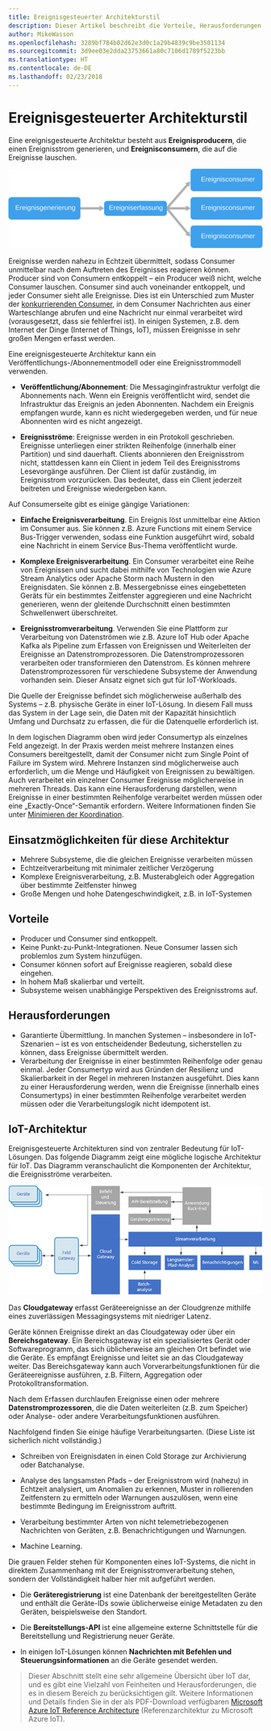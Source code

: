 ```yaml
---
title: Ereignisgesteuerter Architekturstil
description: Dieser Artikel beschreibt die Vorteile, Herausforderungen und bewährten Methoden für ereignisgesteuerte und IoT-Architekturen in Azure.
author: MikeWasson
ms.openlocfilehash: 3289bf784b02d62e3d0c1a29b4839c9be3501134
ms.sourcegitcommit: 3d9ee03e2dda23753661a80c7106d1789f5223bb
ms.translationtype: HT
ms.contentlocale: de-DE
ms.lasthandoff: 02/23/2018
---
```

# <a name="event-driven-architecture-style"></a>Ereignisgesteuerter Architekturstil

Eine ereignisgesteuerte Architektur besteht aus **Ereignisproducern**, die einen Ereignisstrom generieren, und **Ereignisconsumern**, die auf die Ereignisse lauschen. 

![](./images/event-driven.svg)

Ereignisse werden nahezu in Echtzeit übermittelt, sodass Consumer unmittelbar nach dem Auftreten des Ereignisses reagieren können. Producer sind von Consumern entkoppelt – ein Producer weiß nicht, welche Consumer lauschen. Consumer sind auch voneinander entkoppelt, und jeder Consumer sieht alle Ereignisse. Dies ist ein Unterschied zum Muster der [konkurrierenden Consumer][competing-consumers], in dem Consumer Nachrichten aus einer Warteschlange abrufen und eine Nachricht nur einmal verarbeitet wird (vorausgesetzt, dass sie fehlerfrei ist). In einigen Systemen, z.B. dem Internet der Dinge (Internet of Things, IoT), müssen Ereignisse in sehr großen Mengen erfasst werden.

Eine ereignisgesteuerte Architektur kann ein Veröffentlichungs-/Abonnementmodell oder eine Ereignisstrommodell verwenden. 

- **Veröffentlichung/Abonnement**: Die Messaginginfrastruktur verfolgt die Abonnements nach. Wenn ein Ereignis veröffentlicht wird, sendet die Infrastruktur das Ereignis an jeden Abonnenten. Nachdem ein Ereignis empfangen wurde, kann es nicht wiedergegeben werden, und für neue Abonnenten wird es nicht angezeigt. 

- **Ereignisströme**: Ereignisse werden in ein Protokoll geschrieben. Ereignisse unterliegen einer strikten Reihenfolge (innerhalb einer Partition) und sind dauerhaft. Clients abonnieren den Ereignisstrom nicht, stattdessen kann ein Client in jedem Teil des Ereignisstroms Lesevorgänge ausführen. Der Client ist dafür zuständig, im Ereignisstrom vorzurücken. Das bedeutet, dass ein Client jederzeit beitreten und Ereignisse wiedergeben kann.

Auf Consumerseite gibt es einige gängige Variationen:

- **Einfache Ereignisverarbeitung**. Ein Ereignis löst unmittelbar eine Aktion im Consumer aus. Sie können z.B. Azure Functions mit einem Service Bus-Trigger verwenden, sodass eine Funktion ausgeführt wird, sobald eine Nachricht in einem Service Bus-Thema veröffentlicht wurde.

- **Komplexe Ereignisverarbeitung**. Ein Consumer verarbeitet eine Reihe von Ereignissen und sucht dabei mithilfe von Technologien wie Azure Stream Analytics oder Apache Storm nach Mustern in den Ereignisdaten. Sie können z.B. Messergebnisse eines eingebetteten Geräts für ein bestimmtes Zeitfenster aggregieren und eine Nachricht generieren, wenn der gleitende Durchschnitt einen bestimmten Schwellenwert überschreitet. 

- **Ereignisstromverarbeitung**. Verwenden Sie eine Plattform zur Verarbeitung von Datenströmen wie z.B. Azure IoT Hub oder Apache Kafka als Pipeline zum Erfassen von Ereignissen und Weiterleiten der Ereignisse an Datenstromprozessoren. Die Datenstromprozessoren verarbeiten oder transformieren den Datenstrom. Es können mehrere Datenstromprozessoren für verschiedene Subsysteme der Anwendung vorhanden sein. Dieser Ansatz eignet sich gut für IoT-Workloads.

Die Quelle der Ereignisse befindet sich möglicherweise außerhalb des Systems – z.B. physische Geräte in einer IoT-Lösung. In diesem Fall muss das System in der Lage sein, die Daten mit der Kapazität hinsichtlich Umfang und Durchsatz zu erfassen, die für die Datenquelle erforderlich ist.

In dem logischen Diagramm oben wird jeder Consumertyp als einzelnes Feld angezeigt. In der Praxis werden meist mehrere Instanzen eines Consumers bereitgestellt, damit der Consumer nicht zum Single Point of Failure im System wird. Mehrere Instanzen sind möglicherweise auch erforderlich, um die Menge und Häufigkeit von Ereignissen zu bewältigen. Auch verarbeitet ein einzelner Consumer Ereignisse möglicherweise in mehreren Threads. Das kann eine Herausforderung darstellen, wenn Ereignisse in einer bestimmten Reihenfolge verarbeitet werden müssen oder eine „Exactly-Once“-Semantik erfordern. Weitere Informationen finden Sie unter [Minimieren der Koordination][minimize-coordination]. 

## <a name="when-to-use-this-architecture"></a>Einsatzmöglichkeiten für diese Architektur

- Mehrere Subsysteme, die die gleichen Ereignisse verarbeiten müssen 
- Echtzeitverarbeitung mit minimaler zeitlicher Verzögerung
- Komplexe Ereignisverarbeitung, z.B. Musterabgleich oder Aggregation über bestimmte Zeitfenster hinweg
- Große Mengen und hohe Datengeschwindigkeit, z.B. in IoT-Systemen

## <a name="benefits"></a>Vorteile

- Producer und Consumer sind entkoppelt.
- Keine Punkt-zu-Punkt-Integrationen. Neue Consumer lassen sich problemlos zum System hinzufügen.
- Consumer können sofort auf Ereignisse reagieren, sobald diese eingehen. 
- In hohem Maß skalierbar und verteilt. 
- Subsysteme weisen unabhängige Perspektiven des Ereignisstroms auf.

## <a name="challenges"></a>Herausforderungen

- Garantierte Übermittlung. In manchen Systemen – insbesondere in IoT-Szenarien – ist es von entscheidender Bedeutung, sicherstellen zu können, dass Ereignisse übermittelt werden.
- Verarbeitung der Ereignisse in einer bestimmten Reihenfolge oder genau einmal. Jeder Consumertyp wird aus Gründen der Resilienz und Skalierbarkeit in der Regel in mehreren Instanzen ausgeführt. Dies kann zu einer Herausforderung werden, wenn die Ereignisse (innerhalb eines Consumertyps) in einer bestimmten Reihenfolge verarbeitet werden müssen oder die Verarbeitungslogik nicht idempotent ist.

## <a name="iot-architecture"></a>IoT-Architektur

Ereignisgesteuerte Architekturen sind von zentraler Bedeutung für IoT-Lösungen. Das folgende Diagramm zeigt eine mögliche logische Architektur für IoT. Das Diagramm veranschaulicht die Komponenten der Architektur, die Ereignisströme verarbeiten.

![](./images/iot.png)

Das **Cloudgateway** erfasst Geräteereignisse an der Cloudgrenze mithilfe eines zuverlässigen Messagingsystems mit niedriger Latenz.

Geräte können Ereignisse direkt an das Cloudgateway oder über ein **Bereichsgateway**. Ein Bereichsgateway ist ein spezialisiertes Gerät oder Softwareprogramm, das sich üblicherweise am gleichen Ort befindet wie die Geräte. Es empfängt Ereignisse und leitet sie an das Cloudgateway weiter. Das Bereichsgateway kann auch Vorverarbeitungsfunktionen für die Geräteereignisse ausführen, z.B. Filtern, Aggregation oder Protokolltransformation.

Nach dem Erfassen durchlaufen Ereignisse einen oder mehrere **Datenstromprozessoren**, die die Daten weiterleiten (z.B. zum Speicher) oder Analyse- oder andere Verarbeitungsfunktionen ausführen.

Nachfolgend finden Sie einige häufige Verarbeitungsarten. (Diese Liste ist sicherlich nicht vollständig.)

- Schreiben von Ereignisdaten in einen Cold Storage zur Archivierung oder Batchanalyse.

- Analyse des langsamsten Pfads – der Ereignisstrom wird (nahezu) in Echtzeit analysiert, um Anomalien zu erkennen, Muster in rollierenden Zeitfenstern zu ermitteln oder Warnungen auszulösen, wenn eine bestimmte Bedingung im Ereignisstrom auftritt. 

- Verarbeitung bestimmter Arten von nicht telemetriebezogenen Nachrichten von Geräten, z.B. Benachrichtigungen und Warnungen. 

- Machine Learning.

Die grauen Felder stehen für Komponenten eines IoT-Systems, die nicht in direktem Zusammenhang mit der Ereignisstromverarbeitung stehen, sondern der Vollständigkeit halber hier mit aufgeführt werden.

- Die **Geräteregistrierung** ist eine Datenbank der bereitgestellten Geräte und enthält die Geräte-IDs sowie üblicherweise einige Metadaten zu den Geräten, beispielsweise den Standort.

- Die **Bereitstellungs-API** ist eine allgemeine externe Schnittstelle für die Bereitstellung und Registrierung neuer Geräte.

- In einigen IoT-Lösungen können **Nachrichten mit Befehlen und Steuerungsinformationen** an die Geräte gesendet werden.

> Dieser Abschnitt stellt eine sehr allgemeine Übersicht über IoT dar, und es gibt eine Vielzahl von Feinheiten und Herausforderungen, die es in diesem Bereich zu berücksichtigen gilt. Weitere Informationen und Details finden Sie in der als PDF-Download verfügbaren [Microsoft Azure IoT Reference Architecture][iot-ref-arch] (Referenzarchitektur zu Microsoft Azure IoT).

 <!-- links -->

[competing-consumers]: ../../patterns/competing-consumers.md
[iot-ref-arch]: https://azure.microsoft.com/updates/microsoft-azure-iot-reference-architecture-available/
[minimize-coordination]: ../design-principles/minimize-coordination.md


